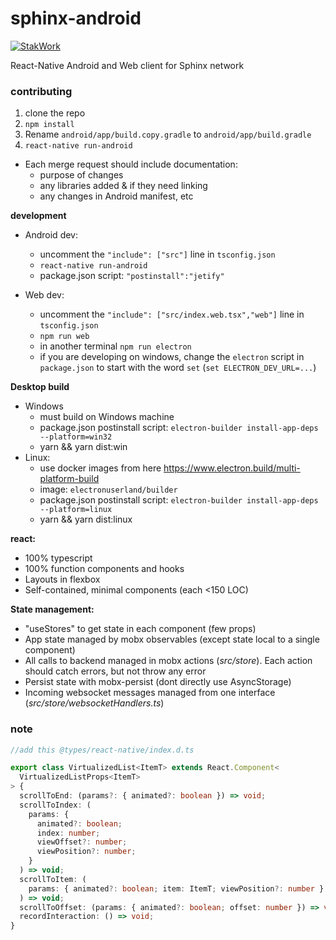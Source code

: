 # sphinx-android

[![StakWork](https://img.shields.io/badge/-StakWork%20Bounty-informational?logo=bitcoin&link=https%3A%2F%2Fsphinx.chat)](https://sphinx.chat)

React-Native Android and Web client for Sphinx network

### contributing

1. clone the repo
2. `npm install`
3. Rename `android/app/build.copy.gradle` to `android/app/build.gradle`
4. `react-native run-android`

- Each merge request should include documentation:
  - purpose of changes
  - any libraries added & if they need linking
  - any changes in Android manifest, etc

**development**

- Android dev:
  - uncomment the `"include": ["src"]` line in `tsconfig.json`
  - `react-native run-android`
  - package.json script: `"postinstall":"jetify"`

- Web dev:
  - uncomment the `"include": ["src/index.web.tsx","web"]` line in `tsconfig.json`
  - `npm run web`
  - in another terminal `npm run electron`
  - if you are developing on windows, change the `electron` script in `package.json` to start with the word `set` (`set ELECTRON_DEV_URL=...`)

**Desktop build**

- Windows
  - must build on Windows machine
  - package.json postinstall script: `electron-builder install-app-deps --platform=win32`
  - yarn && yarn dist:win
- Linux:
  - use docker images from here https://www.electron.build/multi-platform-build
  - image: `electronuserland/builder`
  - package.json postinstall script: `electron-builder install-app-deps --platform=linux`
  - yarn && yarn dist:linux

**react:**

- 100% typescript
- 100% function components and hooks
- Layouts in flexbox
- Self-contained, minimal components (each <150 LOC)

**State management:**

- "useStores" to get state in each component (few props)
- App state managed by mobx observables (except state local to a single component)
- All calls to backend managed in mobx actions (*src/store*). Each action should catch errors, but not throw any error
- Persist state with mobx-persist (dont directly use AsyncStorage)
- Incoming websocket messages managed from one interface (*src/store/websocketHandlers.ts*)





### note
```ts
//add this @types/react-native/index.d.ts

export class VirtualizedList<ItemT> extends React.Component<
  VirtualizedListProps<ItemT>
> {
  scrollToEnd: (params?: { animated?: boolean }) => void;
  scrollToIndex: (
    params: {
      animated?: boolean;
      index: number;
      viewOffset?: number;
      viewPosition?: number;
    }
  ) => void;
  scrollToItem: (
    params: { animated?: boolean; item: ItemT; viewPosition?: number }
  ) => void;
  scrollToOffset: (params: { animated?: boolean; offset: number }) => void;
  recordInteraction: () => void;
}
```